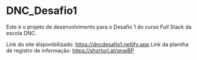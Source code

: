 # DNC_Desafio1
Este é o projeto de desenvolvimento para o Desafio 1 do curso Full Stack da escola DNC.

Link do site disponibilizado: https://dncdesafio1.netlify.app
Link da planilha de registro de informação: https://shorturl.at/gnwBP
